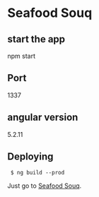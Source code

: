 
# Seafood Souq
## start the app 
npm start
## Port
1337
## angular version
5.2.11

## Deploying
```
 $ ng build --prod
```
 Just go to [Seafood Souq](https://seafood.senorcoders.com/).



